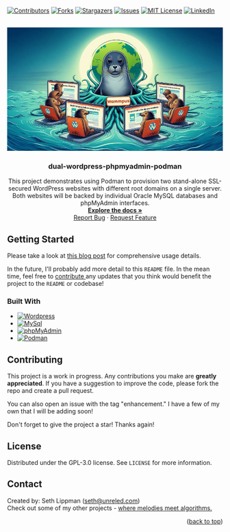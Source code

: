 <!-- Improved compatibility of back to top link: See: https://github.com/othneildrew/Best-README-Template/pull/73 -->
<a name="readme-top"></a>
<!--
*** Thanks for checking out the Best-README-Template. If you have a suggestion
*** that would make this better, please fork the repo and create a pull request
*** or simply open an issue with the tag "enhancement".
*** Don't forget to give the project a star!
*** Thanks again! Now go create something AMAZING! :D
-->



<!-- PROJECT SHIELDS -->
<!--
*** I'm using markdown "reference style" links for readability.
*** Reference links are enclosed in brackets [ ] instead of parentheses ( ).
*** See the bottom of this document for the declaration of the reference variables
*** for contributors-url, forks-url, etc. This is an optional, concise syntax you may use.
*** https://www.markdownguide.org/basic-syntax/#reference-style-links
-->
[![Contributors][contributors-shield]][contributors-url]
[![Forks][forks-shield]][forks-url]
[![Stargazers][stars-shield]][stars-url]
[![Issues][issues-shield]][issues-url]
[![MIT License][license-shield]][license-url]
[![LinkedIn][linkedin-shield]][linkedin-url]



<!-- PROJECT LOGO -->
<br />
<div align="center">
  <a href="https://github.com/slippman/dual-wordpress-phpmyadmin-podman">
    <img src="images/logo.png" alt="Logo">
  </a>

<h3 align="center">dual-wordpress-phpmyadmin-podman</h3>

  <p align="center">
    This project demonstrates using Podman to provision two stand-alone SSL-secured WordPress websites with different root domains on a single server.  Both websites will be backed by individual Oracle MySQL databases and phpMyAdmin interfaces.
    <br />
    <a href="https://slip.unreeled.com/2025/04/18/use-podman-to-provision-multiple-wordpress-websites-on-a-single-server//"><strong>Explore the docs »</strong></a>
    <br />
<a href="https://github.com/slippman/dual-wordpress-phpmyadmin-podman/issues/new?labels=bug&template=bug-report---.md">Report Bug</a>
    ·
    <a href="https://github.com/slippman/dual-wordpress-phpmyadmin-podman/issues/new?labels=enhancement&template=feature-request---.md">Request Feature</a>
  </p>
</div>


<!-- GETTING STARTED -->
## Getting Started
Please take a look at <a href="https://slip.unreeled.com/2025/04/18/use-podman-to-provision-multiple-wordpress-websites-on-a-single-server/">this blog post</a> for comprehensive usage details.<br>

In the future, I'll probably add more detail to this `README` file. In the mean time, feel free to <a href="#Contributing">contribute </a> any updates that you think would benefit the project to the `README` or codebase! 

### Built With

* [![Wordpress][wordpress]][wordpress-url]
* [![MySql][mysql]][mysql-url]
* [![phpMyAdmin][phpmyadmin]][phpmyadmin-url]
* [![Podman][podman]][podman-url]

<!-- CONTRIBUTING -->
<a name="Contributing"></a>
## Contributing

This project is a work in progress. Any contributions you make are **greatly appreciated**. If you have a suggestion to improve the code, please fork the repo and create a pull request.<br>

You can also open an issue with the tag "enhancement." I have a few of my own that I will be adding soon!


Don't forget to give the project a star! Thanks again!

<!-- LICENSE -->
## License
Distributed under the GPL-3.0 license. See `LICENSE` for more information.

<!-- CONTACT -->
## Contact
Created by: Seth Lippman ([seth@unreled.com](mailto:seth@unreeled.com))<br>
Check out some of my other projects - [where melodies meet algorithms.](https://slip.unreeled.com)

<p align="right">(<a href="#readme-top">back to top</a>)</p>


<!-- MARKDOWN LINKS & IMAGES -->
<!-- https://www.markdownguide.org/basic-syntax/#reference-style-links -->
[contributors-shield]: https://img.shields.io/github/contributors/slippman/dual-wordpress-phpmyadmin-podman.svg?style=for-the-badge
[contributors-url]: https://github.com/slippman/dual-wordpress-phpmyadmin-podman/graphs/contributors
[forks-shield]: https://img.shields.io/github/forks/slippman/dual-wordpress-phpmyadmin-podman.svg?style=for-the-badge
[forks-url]: https://github.com/slippman/dual-wordpress-phpmyadmin-podman/network/members
[stars-shield]: https://img.shields.io/github/stars/slippman/dual-wordpress-phpmyadmin-podman.svg?style=for-the-badge
[stars-url]: https://github.com/slippman/dual-wordpress-phpmyadmin-podman/stargazers
[issues-shield]: https://img.shields.io/github/issues/slippman/dual-wordpress-phpmyadmin-podman.svg?style=for-the-badge
[issues-url]: https://github.com/slippman/dual-wordpress-phpmyadmin-podman/issues
[license-shield]: https://img.shields.io/github/license/slippman/dual-wordpress-phpmyadmin-podman.svg?style=for-the-badge
[license-url]: https://github.com/slippman/dual-wordpress-phpmyadmin-podman/blob/master/LICENSE
[linkedin-shield]: https://img.shields.io/badge/-LinkedIn-black.svg?style=for-the-badge&logo=linkedin&colorB=555
[linkedin-url]: https://linkedin.com/in/sethlippman
[product-screenshot]: images/screenshot.png
[mysql]: https://img.shields.io/badge/MySQL-white?style=for-the-badge&logo=MySQL&logoSize=auto&labelColor=E9EBF0&color=%234479A1&logoSize=100
[mysql-url]: https://mysql.com/
[wordpress]: https://img.shields.io/badge/wordpress-21759B?style=for-the-badge&logo=wordpress&logoColor=%2321759B&labelColor=E9EBF0&logoSize=100
[wordpress-url]: https://wordpress.com/
[phpmyadmin]: https://img.shields.io/badge/phpmyadmin-%236C78AF?style=for-the-badge&logo=phpmyadmin&logoColor=%236C78AF&labelColor=E9EBF0&logoSize=100
[phpmyadmin-url]: https://phpmyadmin.net/
[podman]: https://img.shields.io/badge/podman-%23892CA0?style=for-the-badge&logo=podman&logoColor=%23892CA0&labelColor=E9EBF0&logoSize=100
[podman-url]: https://podman.io/

